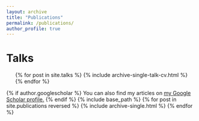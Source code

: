 ```yaml
---
layout: archive
title: "Publications"
permalink: /publications/
author_profile: true
---
```


Talks
======
  <ul>{% for post in site.talks %}
    {% include archive-single-talk-cv.html %}
  {% endfor %}</ul>


{% if author.googlescholar %}
  You can also find my articles on <u><a href="{{author.googlescholar}}">my Google Scholar profile</a>.</u>
{% endif %}
{% include base_path %}
{% for post in site.publications reversed %}
  {% include archive-single.html %}
{% endfor %}

  
